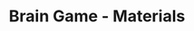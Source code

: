 ---
title: Brain Game - Materials
layout: project-materials
project-resources: 
volunteer-resources:
  - url: BrainGame.sb2
    description: Downloadable completed Scratch 2 project
  - url: http://scratch.mit.edu/projects/42225768/#editor
    type: link
    description: Online completed Scratch 2 project
---
